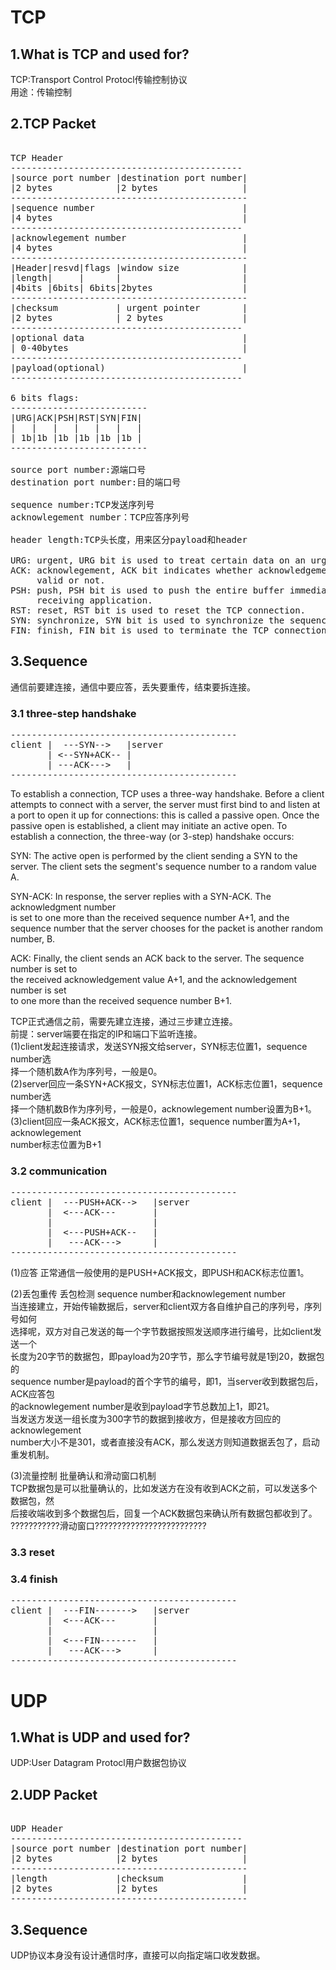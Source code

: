 # TCP  
  
## 1.What is TCP and used for?  
TCP:Transport Control Protocl传输控制协议  
用途：传输控制  
  
## 2.TCP Packet  
<pre>  
TCP Header  
--------------------------------------------  
|source port number |destination port number|  
|2 bytes            |2 bytes                |  
---------------------------------------------  
|sequence number                            |  
|4 bytes                                    |  
--------------------------------------------  
|acknowlegement number                      |  
|4 bytes                                    |  
---------------------------------------------  
|Header|resvd|flags |window size            |             
|length|     |      |                       |  
|4bits |6bits| 6bits|2bytes                 |       
---------------------------------------------  
|checksum           | urgent pointer        |  
|2 bytes            | 2 bytes               |  
--------------------------------------------  
|optional data                              |  
| 0-40bytes                                 |  
--------------------------------------------  
|payload(optional)                          |  
--------------------------------------------  
  
6 bits flags:  
--------------------------  
|URG|ACK|PSH|RST|SYN|FIN|             
|   |   |   |   |   |   |  
| 1b|1b |1b |1b |1b |1b |       
--------------------------  
  
source port number:源端口号  
destination port number:目的端口号  
  
sequence number:TCP发送序列号  
acknowlegement number：TCP应答序列号  
  
header length:TCP头长度，用来区分payload和header  
  
URG: urgent, URG bit is used to treat certain data on an urgent basis  
ACK: acknowlegement, ACK bit indicates whether acknowledgement number field is  
     valid or not.  
PSH: push, PSH bit is used to push the entire buffer immediately to the  
     receiving application.  
RST: reset, RST bit is used to reset the TCP connection.  
SYN: synchronize, SYN bit is used to synchronize the sequence numbers.  
FIN: finish, FIN bit is used to terminate the TCP connection.  
</pre>  
  
## 3.Sequence  
通信前要建连接，通信中要应答，丢失要重传，结束要拆连接。    

### 3.1 three-step handshake  
<pre>
-------------------------------------------
client |  ---SYN-->   |server
       | <--SYN+ACK-- |
       | ---ACK--->   |
-------------------------------------------
</pre>
To establish a connection, TCP uses a three-way handshake. Before a client    
attempts to connect with a server, the server must first bind to and listen at    
a port to open it up for connections: this is called a passive open. Once the    
passive open is established, a client may initiate an active open. To    
establish a connection, the three-way (or 3-step) handshake occurs:     
    
SYN: The active open is performed by the client sending a SYN to the    
	 server. The client sets the segment's sequence number to a random value A.    
    
SYN-ACK: In response, the server replies with a SYN-ACK. The acknowledgment number     
         is set to one more than the received sequence number A+1, and the     
		 sequence number that the server chooses for the packet is another random number, B.    
    
ACK: Finally, the client sends an ACK back to the server. The sequence number is set to     
	 the received acknowledgement value A+1, and the acknowledgement number is set     
	 to one more than the received sequence number B+1.    
	  
TCP正式通信之前，需要先建立连接，通过三步建立连接。  
前提：server端要在指定的IP和端口下监听连接。  
(1)client发起连接请求，发送SYN报文给server，SYN标志位置1，sequence number选  
   择一个随机数A作为序列号，一般是0。  
(2)server回应一条SYN+ACK报文，SYN标志位置1，ACK标志位置1，sequence number选  
   择一个随机数B作为序列号，一般是0，acknowlegement number设置为B+1。  
(3)client回应一条ACK报文，ACK标志位置1，sequence number置为A+1，acknowlegement  
   number标志位置为B+1  

### 3.2 communication  
<pre>
-------------------------------------------
client |  ---PUSH+ACK-->   |server
       |  <---ACK---       |
       |                   |
       |  <---PUSH+ACK--   |
       |   ---ACK--->      |
-------------------------------------------
</pre>
(1)应答 
正常通信一般使用的是PUSH+ACK报文，即PUSH和ACK标志位置1。  

(2)丢包重传
丢包检测
sequence number和acknowlegement number  
当连接建立，开始传输数据后，server和client双方各自维护自己的序列号，序列号如何  
选择呢，双方对自己发送的每一个字节数据按照发送顺序进行编号，比如client发送一个  
长度为20字节的数据包，即payload为20字节，那么字节编号就是1到20，数据包的  
sequence number是payload的首个字节的编号，即1，当server收到数据包后，ACK应答包  
的acknowlegement number是收到payload字节总数加上1，即21。  
当发送方发送一组长度为300字节的数据到接收方，但是接收方回应的acknowlegement  
number大小不是301，或者直接没有ACK，那么发送方则知道数据丢包了，启动重发机制。  

(3)流量控制
批量确认和滑动窗口机制  
TCP数据包是可以批量确认的，比如发送方在没有收到ACK之前，可以发送多个数据包，然  
后接收端收到多个数据包后，回复一个ACK数据包来确认所有数据包都收到了。  
???????????滑动窗口?????????????????????????  
  
### 3.3 reset  
  
### 3.4 finish   
<pre>
-------------------------------------------
client |  ---FIN------->   |server
       |  <---ACK---       |
       |                   |
       |  <---FIN-------   |
       |   ---ACK--->      |
-------------------------------------------
</pre>
  
# UDP  
## 1.What is UDP and used for?  
UDP:User Datagram Protocl用户数据包协议  
  
## 2.UDP Packet  
<pre>  
UDP Header  
--------------------------------------------  
|source port number |destination port number|  
|2 bytes            |2 bytes                |  
---------------------------------------------  
|length             |checksum               |  
|2 bytes            |2 bytes                |  
---------------------------------------------  
</pre>  
  
## 3.Sequence  
UDP协议本身没有设计通信时序，直接可以向指定端口收发数据。  
